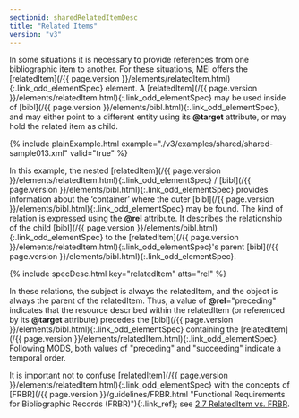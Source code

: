 ```yaml
---
sectionid: sharedRelatedItemDesc
title: "Related Items"
version: "v3"
---
```




In some situations it is necessary to provide references from one bibliographic item
to
another. For these situations, MEI offers the [relatedItem](/{{ page.version }}/elements/relatedItem.html){:.link_odd_elementSpec} element. A
[relatedItem](/{{ page.version }}/elements/relatedItem.html){:.link_odd_elementSpec} may be used inside of [bibl](/{{ page.version }}/elements/bibl.html){:.link_odd_elementSpec}, and
may either point to a different entity using its **@target** attribute, or may hold
the related item as child. 

{% include plainExample.html example="./v3/examples/shared/shared-sample013.xml" valid="true" %}

 In this example, the nested [relatedItem](/{{ page.version }}/elements/relatedItem.html){:.link_odd_elementSpec} / [bibl](/{{ page.version }}/elements/bibl.html){:.link_odd_elementSpec}
provides information about the ‘container’ where the outer [bibl](/{{ page.version }}/elements/bibl.html){:.link_odd_elementSpec} may be found. The kind of relation is expressed using the
**@rel** attribute. It describes the relationship of the child [bibl](/{{ page.version }}/elements/bibl.html){:.link_odd_elementSpec} to the [relatedItem](/{{ page.version }}/elements/relatedItem.html){:.link_odd_elementSpec}'s parent [bibl](/{{ page.version }}/elements/bibl.html){:.link_odd_elementSpec}. 



{% include specDesc.html key="relatedItem" atts="rel" %}



 In these relations, the subject is always the relatedItem, and the object is always
the
parent of the relatedItem. Thus, a value of **@rel**="preceding" indicates that the
resource described within the relatedItem (or referenced by its **@target** attribute)
precedes the [bibl](/{{ page.version }}/elements/bibl.html){:.link_odd_elementSpec} containing the [relatedItem](/{{ page.version }}/elements/relatedItem.html){:.link_odd_elementSpec}.
Following MODS, both values of "preceding" and "succeeding" indicate a temporal order.


 It is important not to confuse [relatedItem](/{{ page.version }}/elements/relatedItem.html){:.link_odd_elementSpec} with the concepts of [FRBR](/{{ page.version }}/guidelines/FRBR.html "Functional Requirements for Bibliographic Records (FRBR)"){:.link_ref}; see <a class="link_ptr" title="RelatedItem vs. FRBR" href="/{{ page.version }}/guidelines/header.html#headerRelatedItemVsFRBR">2.7 RelatedItem vs. FRBR</a>. 


